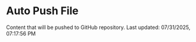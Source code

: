 # Auto Push File

Content that will be pushed to GitHub repository.
Last updated: 07/31/2025, 07:17:56 PM